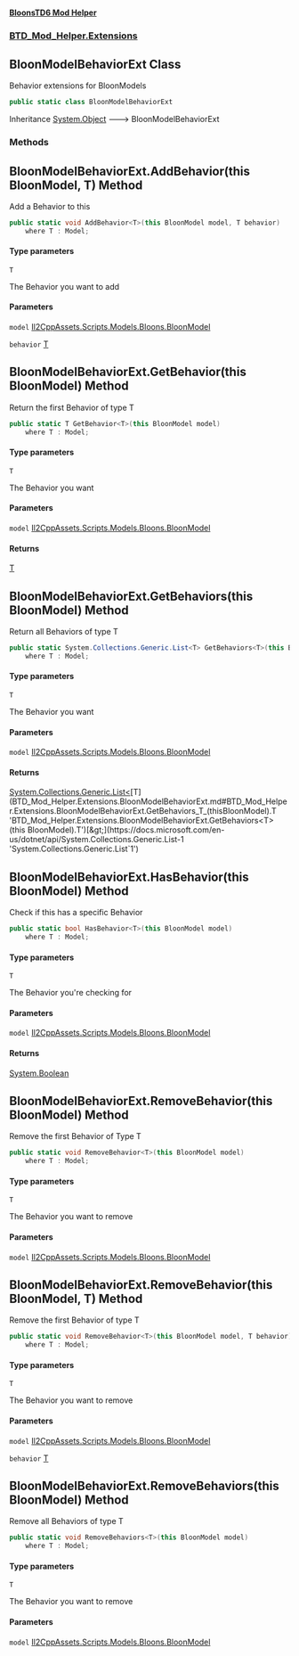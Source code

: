 #### [BloonsTD6 Mod Helper](README.md 'README')
### [BTD_Mod_Helper.Extensions](README.md#BTD_Mod_Helper.Extensions 'BTD_Mod_Helper.Extensions')

## BloonModelBehaviorExt Class

Behavior extensions for BloonModels

```csharp
public static class BloonModelBehaviorExt
```

Inheritance [System.Object](https://docs.microsoft.com/en-us/dotnet/api/System.Object 'System.Object') &#129106; BloonModelBehaviorExt
### Methods

<a name='BTD_Mod_Helper.Extensions.BloonModelBehaviorExt.AddBehavior_T_(thisBloonModel,T)'></a>

## BloonModelBehaviorExt.AddBehavior<T>(this BloonModel, T) Method

Add a Behavior to this

```csharp
public static void AddBehavior<T>(this BloonModel model, T behavior)
    where T : Model;
```
#### Type parameters

<a name='BTD_Mod_Helper.Extensions.BloonModelBehaviorExt.AddBehavior_T_(thisBloonModel,T).T'></a>

`T`

The Behavior you want to add
#### Parameters

<a name='BTD_Mod_Helper.Extensions.BloonModelBehaviorExt.AddBehavior_T_(thisBloonModel,T).model'></a>

`model` [Il2CppAssets.Scripts.Models.Bloons.BloonModel](https://docs.microsoft.com/en-us/dotnet/api/Il2CppAssets.Scripts.Models.Bloons.BloonModel 'Il2CppAssets.Scripts.Models.Bloons.BloonModel')

<a name='BTD_Mod_Helper.Extensions.BloonModelBehaviorExt.AddBehavior_T_(thisBloonModel,T).behavior'></a>

`behavior` [T](BTD_Mod_Helper.Extensions.BloonModelBehaviorExt.md#BTD_Mod_Helper.Extensions.BloonModelBehaviorExt.AddBehavior_T_(thisBloonModel,T).T 'BTD_Mod_Helper.Extensions.BloonModelBehaviorExt.AddBehavior<T>(this BloonModel, T).T')

<a name='BTD_Mod_Helper.Extensions.BloonModelBehaviorExt.GetBehavior_T_(thisBloonModel)'></a>

## BloonModelBehaviorExt.GetBehavior<T>(this BloonModel) Method

Return the first Behavior of type T

```csharp
public static T GetBehavior<T>(this BloonModel model)
    where T : Model;
```
#### Type parameters

<a name='BTD_Mod_Helper.Extensions.BloonModelBehaviorExt.GetBehavior_T_(thisBloonModel).T'></a>

`T`

The Behavior you want
#### Parameters

<a name='BTD_Mod_Helper.Extensions.BloonModelBehaviorExt.GetBehavior_T_(thisBloonModel).model'></a>

`model` [Il2CppAssets.Scripts.Models.Bloons.BloonModel](https://docs.microsoft.com/en-us/dotnet/api/Il2CppAssets.Scripts.Models.Bloons.BloonModel 'Il2CppAssets.Scripts.Models.Bloons.BloonModel')

#### Returns
[T](BTD_Mod_Helper.Extensions.BloonModelBehaviorExt.md#BTD_Mod_Helper.Extensions.BloonModelBehaviorExt.GetBehavior_T_(thisBloonModel).T 'BTD_Mod_Helper.Extensions.BloonModelBehaviorExt.GetBehavior<T>(this BloonModel).T')

<a name='BTD_Mod_Helper.Extensions.BloonModelBehaviorExt.GetBehaviors_T_(thisBloonModel)'></a>

## BloonModelBehaviorExt.GetBehaviors<T>(this BloonModel) Method

Return all Behaviors of type T

```csharp
public static System.Collections.Generic.List<T> GetBehaviors<T>(this BloonModel model)
    where T : Model;
```
#### Type parameters

<a name='BTD_Mod_Helper.Extensions.BloonModelBehaviorExt.GetBehaviors_T_(thisBloonModel).T'></a>

`T`

The Behavior you want
#### Parameters

<a name='BTD_Mod_Helper.Extensions.BloonModelBehaviorExt.GetBehaviors_T_(thisBloonModel).model'></a>

`model` [Il2CppAssets.Scripts.Models.Bloons.BloonModel](https://docs.microsoft.com/en-us/dotnet/api/Il2CppAssets.Scripts.Models.Bloons.BloonModel 'Il2CppAssets.Scripts.Models.Bloons.BloonModel')

#### Returns
[System.Collections.Generic.List&lt;](https://docs.microsoft.com/en-us/dotnet/api/System.Collections.Generic.List-1 'System.Collections.Generic.List`1')[T](BTD_Mod_Helper.Extensions.BloonModelBehaviorExt.md#BTD_Mod_Helper.Extensions.BloonModelBehaviorExt.GetBehaviors_T_(thisBloonModel).T 'BTD_Mod_Helper.Extensions.BloonModelBehaviorExt.GetBehaviors<T>(this BloonModel).T')[&gt;](https://docs.microsoft.com/en-us/dotnet/api/System.Collections.Generic.List-1 'System.Collections.Generic.List`1')

<a name='BTD_Mod_Helper.Extensions.BloonModelBehaviorExt.HasBehavior_T_(thisBloonModel)'></a>

## BloonModelBehaviorExt.HasBehavior<T>(this BloonModel) Method

Check if this has a specific Behavior

```csharp
public static bool HasBehavior<T>(this BloonModel model)
    where T : Model;
```
#### Type parameters

<a name='BTD_Mod_Helper.Extensions.BloonModelBehaviorExt.HasBehavior_T_(thisBloonModel).T'></a>

`T`

The Behavior you're checking for
#### Parameters

<a name='BTD_Mod_Helper.Extensions.BloonModelBehaviorExt.HasBehavior_T_(thisBloonModel).model'></a>

`model` [Il2CppAssets.Scripts.Models.Bloons.BloonModel](https://docs.microsoft.com/en-us/dotnet/api/Il2CppAssets.Scripts.Models.Bloons.BloonModel 'Il2CppAssets.Scripts.Models.Bloons.BloonModel')

#### Returns
[System.Boolean](https://docs.microsoft.com/en-us/dotnet/api/System.Boolean 'System.Boolean')

<a name='BTD_Mod_Helper.Extensions.BloonModelBehaviorExt.RemoveBehavior_T_(thisBloonModel)'></a>

## BloonModelBehaviorExt.RemoveBehavior<T>(this BloonModel) Method

Remove the first Behavior of Type T

```csharp
public static void RemoveBehavior<T>(this BloonModel model)
    where T : Model;
```
#### Type parameters

<a name='BTD_Mod_Helper.Extensions.BloonModelBehaviorExt.RemoveBehavior_T_(thisBloonModel).T'></a>

`T`

The Behavior you want to remove
#### Parameters

<a name='BTD_Mod_Helper.Extensions.BloonModelBehaviorExt.RemoveBehavior_T_(thisBloonModel).model'></a>

`model` [Il2CppAssets.Scripts.Models.Bloons.BloonModel](https://docs.microsoft.com/en-us/dotnet/api/Il2CppAssets.Scripts.Models.Bloons.BloonModel 'Il2CppAssets.Scripts.Models.Bloons.BloonModel')

<a name='BTD_Mod_Helper.Extensions.BloonModelBehaviorExt.RemoveBehavior_T_(thisBloonModel,T)'></a>

## BloonModelBehaviorExt.RemoveBehavior<T>(this BloonModel, T) Method

Remove the first Behavior of type T

```csharp
public static void RemoveBehavior<T>(this BloonModel model, T behavior)
    where T : Model;
```
#### Type parameters

<a name='BTD_Mod_Helper.Extensions.BloonModelBehaviorExt.RemoveBehavior_T_(thisBloonModel,T).T'></a>

`T`

The Behavior you want to remove
#### Parameters

<a name='BTD_Mod_Helper.Extensions.BloonModelBehaviorExt.RemoveBehavior_T_(thisBloonModel,T).model'></a>

`model` [Il2CppAssets.Scripts.Models.Bloons.BloonModel](https://docs.microsoft.com/en-us/dotnet/api/Il2CppAssets.Scripts.Models.Bloons.BloonModel 'Il2CppAssets.Scripts.Models.Bloons.BloonModel')

<a name='BTD_Mod_Helper.Extensions.BloonModelBehaviorExt.RemoveBehavior_T_(thisBloonModel,T).behavior'></a>

`behavior` [T](BTD_Mod_Helper.Extensions.BloonModelBehaviorExt.md#BTD_Mod_Helper.Extensions.BloonModelBehaviorExt.RemoveBehavior_T_(thisBloonModel,T).T 'BTD_Mod_Helper.Extensions.BloonModelBehaviorExt.RemoveBehavior<T>(this BloonModel, T).T')

<a name='BTD_Mod_Helper.Extensions.BloonModelBehaviorExt.RemoveBehaviors_T_(thisBloonModel)'></a>

## BloonModelBehaviorExt.RemoveBehaviors<T>(this BloonModel) Method

Remove all Behaviors of type T

```csharp
public static void RemoveBehaviors<T>(this BloonModel model)
    where T : Model;
```
#### Type parameters

<a name='BTD_Mod_Helper.Extensions.BloonModelBehaviorExt.RemoveBehaviors_T_(thisBloonModel).T'></a>

`T`

The Behavior you want to remove
#### Parameters

<a name='BTD_Mod_Helper.Extensions.BloonModelBehaviorExt.RemoveBehaviors_T_(thisBloonModel).model'></a>

`model` [Il2CppAssets.Scripts.Models.Bloons.BloonModel](https://docs.microsoft.com/en-us/dotnet/api/Il2CppAssets.Scripts.Models.Bloons.BloonModel 'Il2CppAssets.Scripts.Models.Bloons.BloonModel')